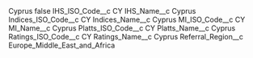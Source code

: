 <?xml version="1.0" encoding="UTF-8"?>
<CustomMetadata xmlns="http://soap.sforce.com/2006/04/metadata" xmlns:xsi="http://www.w3.org/2001/XMLSchema-instance" xmlns:xsd="http://www.w3.org/2001/XMLSchema">
    <label>Cyprus</label>
    <protected>false</protected>
    <values>
        <field>IHS_ISO_Code__c</field>
        <value xsi:type="xsd:string">CY</value>
    </values>
    <values>
        <field>IHS_Name__c</field>
        <value xsi:type="xsd:string">Cyprus</value>
    </values>
    <values>
        <field>Indices_ISO_Code__c</field>
        <value xsi:type="xsd:string">CY</value>
    </values>
    <values>
        <field>Indices_Name__c</field>
        <value xsi:type="xsd:string">Cyprus</value>
    </values>
    <values>
        <field>MI_ISO_Code__c</field>
        <value xsi:type="xsd:string">CY</value>
    </values>
    <values>
        <field>MI_Name__c</field>
        <value xsi:type="xsd:string">Cyprus</value>
    </values>
    <values>
        <field>Platts_ISO_Code__c</field>
        <value xsi:type="xsd:string">CY</value>
    </values>
    <values>
        <field>Platts_Name__c</field>
        <value xsi:type="xsd:string">Cyprus</value>
    </values>
    <values>
        <field>Ratings_ISO_Code__c</field>
        <value xsi:type="xsd:string">CY</value>
    </values>
    <values>
        <field>Ratings_Name__c</field>
        <value xsi:type="xsd:string">Cyprus</value>
    </values>
    <values>
        <field>Referral_Region__c</field>
        <value xsi:type="xsd:string">Europe_Middle_East_and_Africa</value>
    </values>
</CustomMetadata>
